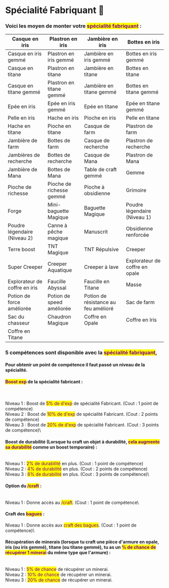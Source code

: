 # Spécialité Fabriquant 🔨

### **Voici les moyen de monter votre **<mark style="color:purple;">**spécialité fabriquant**</mark>** :**&#x20;



| Casque en iris                | Plastron en iris          | Jambière en iris                     | Bottes en iris                 |
| ----------------------------- | ------------------------- | ------------------------------------ | ------------------------------ |
| Casque en iris gemmé          | Plastron en iris gemmé    | Jambière en iris gemmé               | Bottes en iris gemmé           |
| Casque en titane              | Plastron en titane        | Jambière en titane                   | Bottes en titane               |
| Casque en titane gemmé        | Plastron en titane gemmé  | Jambière en titane gemmé             | Bottes en titane gemmé         |
| Epée en iris                  | Epée en iris gemmé        | Epée en titane                       | Epée en titane gemmé           |
| Pelle en iris                 | Hache en iris             | Pioche en iris                       | Pelle en titane                |
| Hache en titane               | Pioche en titane          | Casque de farm                       | Plastron de farm               |
| Jambière de farm              | Bottes de farm            | Casque de recherche                  | Plastron de recherche          |
| Jambières de recherche        | Bottes de recherche       | Casque de Mana                       |  Plastron de Mana              |
| Jambière de Mana              | Bottes de Mana            | Table de craft gemmé                 | Gemme                          |
| Pioche de richesse            | Pioche de richesse gemmé  | Pioche à obsidienne                  | Grimoire                       |
| Forge                         | Mini-baguette Magique     | Baguette Magique                     | Poudre légendaire (Niveau 1)   |
| Poudre légendaire (Niveau 2)  | Canne à pêche magique     | Manuscrit                            | Obsidienne renforcée           |
| Terre boost                   | TNT Magique               | TNT Répulsive                        | Creeper                        |
| Super Creeper                 | Creeper Aquatique         | Creeper à lave                       | Explorateur de coffre en opale |
| Explorateur de coffre en iris | Faucille Abyssal          | Faucille en Titane                   | Masse                          |
| Potion de force améliorée     | Potion de speed améliorée | Potion de résistance au feu amélioré | Sac de farm                    |
| Sac du chasseur               | Chaudron Magique          | Coffre en Opale                      | Coffre en Iris                 |
| Coffre en Titane              |                           |                                      |                                |



### **5 compétences sont disponible avec la **<mark style="color:purple;">**spécialité fabriquant**</mark>**,**&#x20;

#### **Pour obtenir un point de compétence il faut passé un niveau de la spécialité.** 

#### <mark style="color:purple;">Boost exp</mark> de la spécialité fabricant :&#x20;

\
\
Niveau 1 : Boost de <mark style="color:purple;">5% de d'exp</mark> de spécialité Fabricant. (Cout : 1 point de compétence) \
Niveau 2 : Boost de <mark style="color:purple;">10% de d'exp</mark> de spécialité Fabricant. (Cout : 2 points de compétence) \
Niveau 3 : Boost de <mark style="color:purple;">20% de d'exp</mark> de spécialité Fabricant. (Cout : 3 points de compétence)\


#### Boost de durabilité (Lorsque tu craft un objet à durabilité, <mark style="color:purple;">cela augmente sa durabilité</mark> comme un boost temporaire) :&#x20;

\
Niveau 1 : <mark style="color:purple;">2% de durabilité</mark> en plus. (Cout : 1 point de compétence) \
Niveau 2 : <mark style="color:purple;">4% de durabilité</mark> en plus. (Cout : 2 points de compétence) \
Niveau 3 : <mark style="color:purple;">6% de durabilité</mark> en plus. (Cout : 3 points de compétence)\


#### Option du <mark style="color:purple;">/craft</mark> :&#x20;

\
Niveau 1 : Donne accès au <mark style="color:purple;">/craft</mark>. (Cout : 1 point de compétence\


#### Craft des <mark style="color:purple;">bagues</mark> :&#x20;

Niveau 1 : Donne accès aux <mark style="color:purple;">craft des bagues</mark>. (Cout : 1 point de compétence)\


#### Récupération de minerais (lorsque tu craft une pièce d'armure en opale, iris (ou iris gemmé), titane (ou titane gemmé), tu as un <mark style="color:purple;">% de chance de récupérer 1 minerai</mark> du même type que l'armure) :&#x20;

\
Niveau 1 : <mark style="color:purple;">5% de chance</mark> de récupérer un minerai. \
Niveau 2 : <mark style="color:purple;">10% de chance</mark> de récupérer un minerai. \
Niveau 3 : <mark style="color:purple;">20% de chance</mark> de récupérer un minerai.
